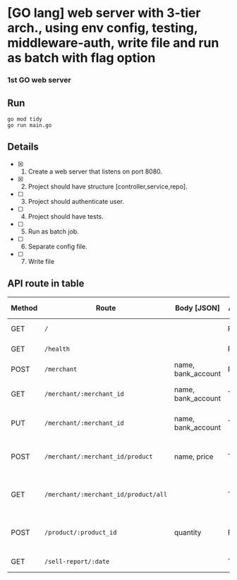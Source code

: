 # [GO lang] web server with 3-tier arch., using env config, testing, middleware-auth, write file and run as batch with flag option     
### 1st GO web server 

## Run
```
go mod tidy
go run main.go
```

## Details  
- [x] 1. Create a web server that listens on port 8080.
- [x] 2. Project should have structure [controller,service,repo].
- [ ] 3. Project should authenticate user.
- [ ] 4. Project should have tests.
- [ ] 5. Run as batch job.
- [ ] 6. Separate config file.
- [ ] 7. Write file

## API route in table

| Method | Route                                | Body [JSON]        | Auth  | Description                    | service utest |
| ------ | ------------------------------------ | ------------------ | ----- | ------------------------------ | ------------- |
| GET    | `/`                                  |                    | False | Health check                   | ✅             |
| GET    | `/health`                            |                    | False | Health check                   | ✅             |
| POST   | `/merchant`                          | name, bank_account | False | Register merchant              | ✅             |
| GET    | `/merchant/:merchant_id`             | name, bank_account | True  | Get merchant info              | ✅             |
| PUT    | `/merchant/:merchant_id`             | name, bank_account | True  | Update merchant info           | ✅             |
| POST   | `/merchant/:merchant_id/product`     | name, price        | True  | Add product to that merchant   | ⛔             |
| GET    | `/merchant/:merchant_id/product/all` |                    | True  | Get products of that merchant  | ⛔             |
| POST   | `/product/:product_id`               | quantity           | False | Buy product from that merchant | ⛔             |
| GET    | `/sell-report/:date`                 |                    | True  | Get sell report                | ⛔             |




<!-- | `/product/:product_id`   | True  |                    | GET    | Get product                   | -->





